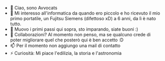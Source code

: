 - 👋 Ciao, sono Avvocats
- 👀 Mi interesso all'informatica da quando ero piccolo e ho ricevuto il mio primo portatile, un Fujitsu Siemens (difettoso xD) a 6 anni, da lì è nato tutto.
- 🌱 Muovo i primi passi qui sopra, sto imparando, siate buoni :)
- 💞️ Collaborazioni? Al momento non penso, ma se qualcuno crede di poter migliorare quel che posterò qui è ben accetto :D
- 📫 Per il momento non aggiungo una mail di contatto
- ⚡ Curiosità: Mi piace l'edilizia, la storia e l'astronomia

<!---
Avvocats/Avvocats is a ✨ special ✨ repository because its `README.md` (this file) appears on your GitHub profile.
You can click the Preview link to take a look at your changes.
--->
